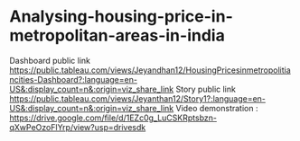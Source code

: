 # Analysing-housing-price-in-metropolitan-areas-in-india


Dashboard public link https://public.tableau.com/views/Jeyandhan12/HousingPricesinmetropolitiancities-Dashboard?:language=en-US&:display_count=n&:origin=viz_share_link
Story public link https://public.tableau.com/views/Jeyanthan12/Story1?:language=en-US&:display_count=n&:origin=viz_share_link
Video demonstration : https://drive.google.com/file/d/1EZc0g_LuCSKRptsbzn-qXwPeOzoFlYrp/view?usp=drivesdk
